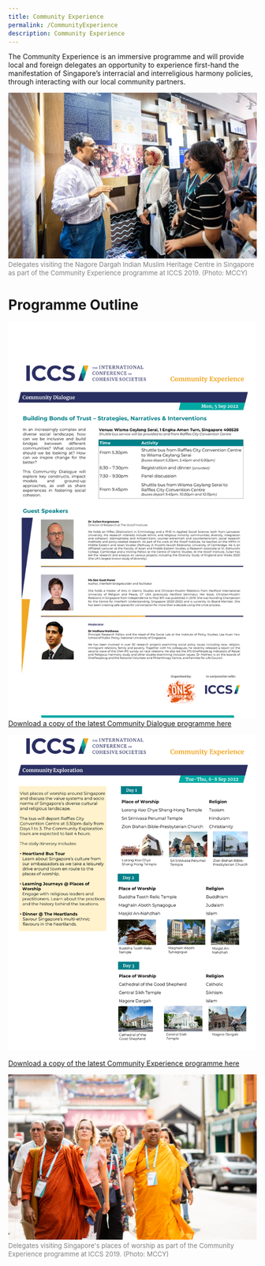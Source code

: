 ```yaml
---
title: Community Experience
permalink: /CommunityExperience
description: Community Experience
---
```

The Community Experience is an immersive programme and will provide local and foreign delegates an opportunity to experience first-hand the manifestation of Singapore’s interracial and interreligious harmony policies, through interacting with our local community partners. 



![](/images/Community%20Experience/21june2019iccsphotog3-293a.jpg)
<font color = "grey"><font size="-1">Delegates visiting the Nagore Dargah Indian Muslim Heritage Centre in Singapore as part of the Community Experience programme at ICCS 2019. (Photo: MCCY)</font></font>

# Programme Outline
![](/images/Community%20Experience/ICCS%20CD%20programme_250822.png)
[Download a copy of the latest Community Dialogue programme here](/files/Community%20Experience/ICCS%20CD%20programme_As%20of%20250822.pdf)

![](/images/Community%20Experience/ICCS%20CE%20programme_250822%20-%20R1.png)

[Download a copy of the latest Community Experience programme here](/files/Community%20Experience/ICCS%20CE%20programme_As%20of%20250822%20-%20R1.pdf)

![](/images/Community%20Experience/21june2019iccsphotog3-225.jpg)
<font color = "grey"><font size="-1">Delegates visiting Singapore's places of worship as part of the Community Experience programme at ICCS 2019. (Photo: MCCY)</font></font>